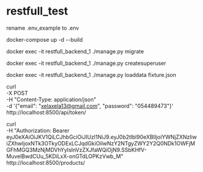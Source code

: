 # restfull_test
rename .env_example to .env

docker-compose up -d --build

docker exec -it restfull_backend_1 ./manage.py migrate

docker exec -it restfull_backend_1 ./manage.py createsuperuser

docker exec -it restfull_backend_1 ./manage.py loaddata fixture.json

curl \
  -X POST \
  -H "Content-Type: application/json" \
  -d '{"email": "xelaxela13@gmail.com", "password": "054489473"}' \
  http://localhost:8500/api/token/
  
curl \
  -H "Authorization: Bearer eyJ0eXAiOiJKV1QiLCJhbGciOiJIUzI1NiJ9.eyJ0b2tlbl90eXBlIjoiYWNjZXNzIiwiZXhwIjoxNTk3OTkyODExLCJqdGkiOiIwNzY2NTgyZWY2Y2Q0NDk1OWFjMGFhMGQ3MzNjMDVhYyIsInVzZXJfaWQiOjN9.SSbKHfV-MuvelBwdCUu_5KDiLxX-onGTdLOPKzVwb_M" \
  http://localhost:8500/products/
